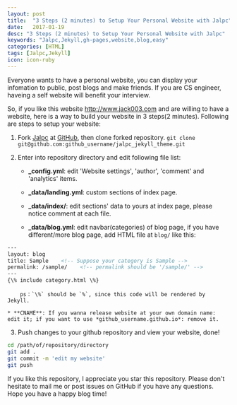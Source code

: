```yaml
---
layout: post
title:  "3 Steps (2 minutes) to Setup Your Personal Website with Jalpc"
date:   2017-01-19
desc: "3 Steps (2 minutes) to Setup Your Personal Website with Jalpc"
keywords: "Jalpc,Jekyll,gh-pages,website,blog,easy"
categories: [HTML]
tags: [Jalpc,Jekyll]
icon: icon-ruby
---
```


Everyone wants to have a personal website, you can display your infomation to public, post blogs and make friends. If you are CS engineer, haveing a self website will benefit your interview.

So, if you like this website <http://www.jack003.com> and are willing to have a website, here is a way to build your website in 3 steps(2 minutes). Following are steps to setup your website:

1. Fork [Jalpc](https://github.com/JiaKunUp/jalpc_jekyll_theme) at [GitHub](https://github.com), then clone forked repository. `git clone git@github.com:github_username/jalpc_jekyll_theme.git`

2. Enter into repository directory and edit following file list:

	* **_config.yml**: edit 'Website settings', 'author', 'comment' and 'analytics' items.

	* **_data/landing.yml**: custom sections of index page.

	* **_data/index/**: edit sections' data to yours at index page, please notice comment at each file.

	* **_data/blog.yml**: edit navbar(categories) of blog page, if you have different/more blog page, add HTML file at `blog/` like this:

``` html
---
layout: blog
title: Sample    <!-- Suppose your category is Sample -->
permalink: /sample/    <!-- permalink should be '/sample/' -->
---
{\% include category.html \%}
```

		ps：`\%` should be `%`, since this code will be rendered by Jekyll.

	* **CNAME**: If you wanna release website at your own domain name: edit it; if you want to use *github_username.github.io*: remove it.

3. Push changes to your github repository and view your website, done!

``` bash
cd /path/of/repository/directory
git add .
git commit -m 'edit my website'
git push
```

If you like this repository, I appreciate you star this repository. Please don't hesitate to mail me or post issues on GitHub if you have any questions. Hope you have a happy blog time!
